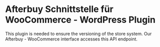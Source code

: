 # Afterbuy Schnittstelle für WooCommerce - WordPress Plugin

This plugin is needed to ensure the versioning of the store system. Our Afterbuy - WooCommerce interface accesses this API endpoint.

